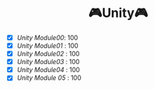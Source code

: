 <h1 align="center">🎮Unity🎮</h1>

- [x] *Unity Module00*: 100
- [x] *Unity Module01* : 100
- [x] *Unity Module02* : 100
- [x] *Unity Module03* : 100
- [x] *Unity Module04* : 100
- [x] *Unity Module 05* : 100 
